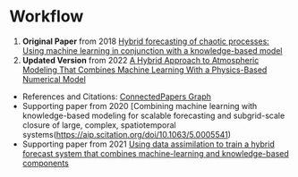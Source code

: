 # Workflow

1. **Original Paper** from 2018 [Hybrid forecasting of chaotic processes: Using machine learning in conjunction with a knowledge-based model](https://drive.google.com/file/d/1jKlxpl0M1FBH-7PBvsXuBg45ur8LRICs/view?usp=sharing)
2. **Updated Version** from 2022 [A Hybrid Approach to Atmospheric Modeling That Combines Machine Learning With a Physics-Based Numerical Model](https://drive.google.com/file/d/183GB_dd3O9qDPKfVrwMmdlNxJIE0dwgp/view?usp=sharing)
 - References and Citations: [ConnectedPapers Graph](https://www.connectedpapers.com/main/4e1460b240b789a062c80556f343d0ed1238324f/%CE%91-Hybrid-Approach-to-Atmospheric-Modeling-that-Combines-Machine-Learning-with-a-Physics%20Based-Numerical-Model/graph)
 - Supporting paper from 2020 [Combining machine learning with knowledge-based modeling for scalable forecasting and subgrid-scale closure of large, complex, spatiotemporal systems(https://aip.scitation.org/doi/10.1063/5.0005541)
- Supporting paper from 2021 [Using data assimilation to train a hybrid forecast system that combines machine-learning and knowledge-based components](https://aip.scitation.org/doi/10.1063/5.0048050)
